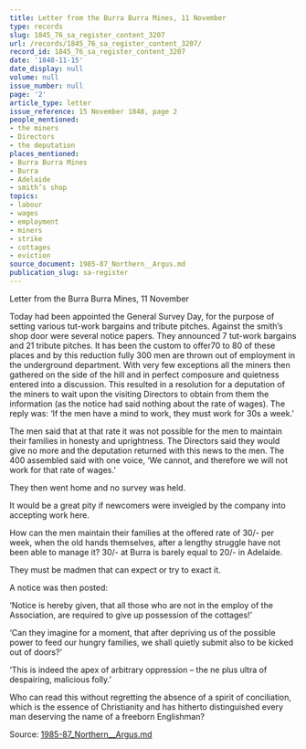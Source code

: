 ```yaml
---
title: Letter from the Burra Burra Mines, 11 November
type: records
slug: 1845_76_sa_register_content_3207
url: /records/1845_76_sa_register_content_3207/
record_id: 1845_76_sa_register_content_3207
date: '1848-11-15'
date_display: null
volume: null
issue_number: null
page: '2'
article_type: letter
issue_reference: 15 November 1848, page 2
people_mentioned:
- the miners
- Directors
- the deputation
places_mentioned:
- Burra Burra Mines
- Burra
- Adelaide
- smith’s shop
topics:
- labour
- wages
- employment
- miners
- strike
- cottages
- eviction
source_document: 1985-87_Northern__Argus.md
publication_slug: sa-register
---
```


Letter from the Burra Burra Mines, 11 November

Today had been appointed the General Survey Day, for the purpose of setting various tut-work bargains and tribute pitches.  Against the smith’s shop door were several notice papers.  They announced 7 tut-work bargains and 21 tribute pitches.  It has been the custom to offer70 to 80 of these places and by this reduction fully 300 men are thrown out of employment in the underground department.  With very few exceptions all the miners then gathered on the side of the hill and in perfect composure and quietness entered into a discussion.  This resulted in a resolution for a deputation of the miners to wait upon the visiting Directors to obtain from them the information (as the notice had said nothing about the rate of wages).  The reply was: ‘If the men have a mind to work, they must work for 30s a week.’

The men said that at that rate it was not possible for the men to maintain their families in honesty and uprightness.  The Directors said they would give no more and the deputation returned with this news to the men.  The 400 assembled said with one voice, ‘We cannot, and therefore we will not work for that rate of wages.’

They then went home and no survey was held.

It would be a great pity if newcomers were inveigled by the company into accepting work here.

How can the men maintain their families at the offered rate of 30/- per week, when the old hands themselves, after a lengthy struggle have not been able to manage it?  30/- at Burra is barely equal to 20/- in Adelaide.

They must be madmen that can expect or try to exact it.

A notice was then posted:

‘Notice is hereby given, that all those who are not in the employ of the Association, are required to give up possession of the cottages!’

‘Can they imagine for a moment, that after depriving us of the possible power to feed our hungry families, we shall quietly submit also to be kicked out of doors?’

‘This is indeed the apex of arbitrary oppression – the ne plus ultra of despairing, malicious folly.’

Who can read this without regretting the absence of a spirit of conciliation, which is the essence of Christianity and has hitherto distinguished every man deserving the name of a freeborn Englishman?

Source: [1985-87_Northern__Argus.md](/downloads/markdown/1985-87_Northern__Argus.md)
